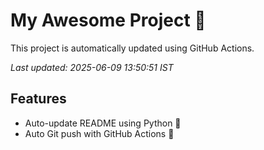 # My Awesome Project 🚀

This project is automatically updated using GitHub Actions.

_Last updated: 2025-06-09 13:50:51 IST_

## Features
- Auto-update README using Python 🐍
- Auto Git push with GitHub Actions 🤖
